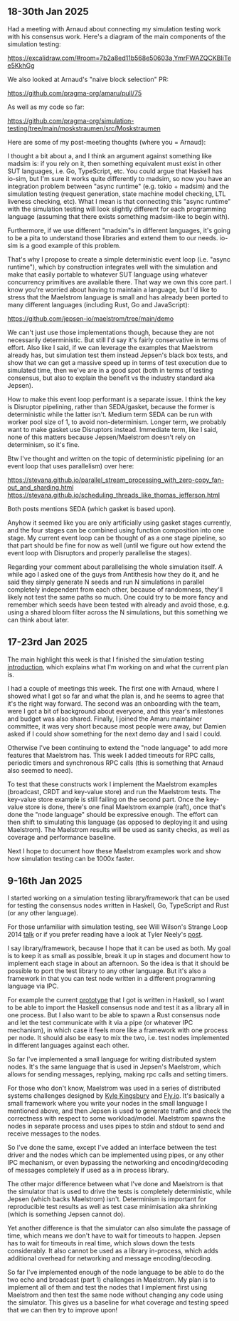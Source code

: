 ## 18-30th Jan 2025

Had a meeting with Arnaud about connecting my simulation testing work
with his consensus work. Here's a diagram of the main components of the
simulation testing:

  https://excalidraw.com/#room=7b2a8ed11b568e50603a,YmrFWAZQCKBIiTee5KkhGg

We also looked at Arnaud's "naive block selection" PR:

  https://github.com/pragma-org/amaru/pull/75

As well as my code so far:

  https://github.com/pragma-org/simulation-testing/tree/main/moskstraumen/src/Moskstraumen

Here are some of my post-meeting thoughts (where you = Arnaud):

I thought a bit about a, and I think an argument against something like
madsim is: if you rely on it, then something equivalent must exist
in other SUT languages, i.e. Go, TypeScript, etc. You could argue
that Haskell has io-sim, but I'm sure it works quite differently to
madsim, so now you have an integration problem between "async runtime"
(e.g. tokio + madsim) and the simulation testing (request generation,
state machine model checking, LTL liveness checking, etc). What I
mean is that connecting this "async runtime" with the simulation
testing will look slightly different for each programming language
(assuming that there exists something madsim-like to begin with).

Furthermore, if we use different "madsim"s in different languages,
it's going to be a pita to understand those libraries and extend them
to our needs. io-sim is a good example of this problem.

That's why I propose to create a simple deterministic event loop
(i.e. "async runtime"), which by construction integrates well with
the simulation and make that easily portable to whatever SUT language
using whatever concurrency primitives are available there. That way
we own this core part. I know you're worried about having to maintain
a language, but I'd like to stress that the Maelstrom language is
small and has already been ported to many different languages
(including Rust, Go and JavaScript):

  https://github.com/jepsen-io/maelstrom/tree/main/demo

We can't just use those implementations though, because they are not
necessarily deterministic. But still I'd say it's fairly conservative
in terms of effort. Also like I said, if we can leverage the examples
that Maelstrom already has, but simulation test them instead Jepsen's
black box tests, and show that we can get a massive speed up in terms
of test execution due to simulated time, then we've are in a good spot
(both in terms of testing consensus, but also to explain the benefit
vs the industry standard aka Jepsen).

How to make this event loop performant is a separate issue. I think
the key is Disruptor pipelining, rather than SEDA/gasket, because the
former is deterministic while the latter isn't. Medium term SEDA can
be run with worker pool size of 1, to avoid non-determinism. Longer
term, we probably want to make gasket use Disruptors instead. Immediate
term, like I said, none of this matters because Jepsen/Maelstrom
doesn't rely on determinism, so it's fine.

Btw I've thought and written on the topic of deterministic pipelining
(or an event loop that uses parallelism) over here:

  https://stevana.github.io/parallel_stream_processing_with_zero-copy_fan-out_and_sharding.html
  https://stevana.github.io/scheduling_threads_like_thomas_jefferson.html

Both posts mentions SEDA (which gasket is based upon).

Anyhow it seemed like you are only artificially using gasket
stages currently, and the four stages can be combined using function
composition into one stage. My current event loop can be thought of
as a one stage pipeline, so that part should be fine for now as well
(until we figure out how extend the event loop with Disruptors and
properly parallelise the stages).

Regarding your comment about parallelising the whole simulation
itself. A while ago I asked one of the guys from Antithesis how they
do it, and he said they simply generate N seeds and run N simulations in
parallel completely independent from each other, because of randomness,
they'll likely not test the same paths so much. One could try to be
more fancy and remember which seeds have been tested with already
and avoid those, e.g. using a shared bloom filter across the N
simulations, but this something we can think about later.

## 17-23rd Jan 2025

The main highlight this week is that I finished the simulation testing
[introduction](https://github.com/pragma-org/simulation-testing/blob/main/blog/src/00-introduction.md),
which explains what I'm working on and what the current plan is.

I had a couple of meetings this week. The first one with Arnaud, where I showed
what I got so far and what the plan is, and he seems to agree that it's the
right way forward. The second was an onboarding with the team, were I got a bit
of background about everyone, and this year's milestones and budget was also
shared. Finally, I joined the Amaru maintainer committee, it was very short
because most people were away, but Damien asked if I could show something for
the next demo day and I said I could.

Otherwise I've been continuing to extend the "node language" to add more
features that Maelstrom has. This week I added timeouts for RPC calls, periodic
timers and synchronous RPC calls (this is something that Arnaud also seemed to
need). 

To test that these constructs work I implement the Maelstrom examples
(broadcast, CRDT and key-value store) and run the Maelstrom tests. The
key-value store example is still failing on the second part. Once the key-value
store is done, there's one final Maelstrom example (raft), once that's done the
"node language" should be expressive enough. The effort can then shift to
simulating this language (as opposed to deploying it and using Maelstrom). The
Maelstrom results will be used as sanity checks, as well as coverage and
performance baseline.

Next I hope to document how these Maelstrom examples work and show how
simulation testing can be 1000x faster.

## 9-16th Jan 2025

I started working on a simulation testing library/framework that can be used
for testing the consensus nodes written in Haskell, Go, TypeScript and Rust (or
any other language).

For those unfamiliar with simulation testing, see Will Wilson's Strange Loop
2014 [talk](https://www.youtube.com/watch?v=4fFDFbi3toc) or if you prefer
reading have a look at Tyler Neely's [post](https://sled.rs/simulation.html).

I say library/framework, because I hope that it can be used as both. My goal is
to keep it as small as possible, break it up in stages and document how to
implement each stage in about an afternoon. So the idea is that it should be
possible to port the test library to any other language. But it's also a
framework in that you can test node written in a different programming language
via IPC. 

For example the current
[prototype](https://github.com/pragma-org/simulation-testing/moskstraumen/)
that I got is written in Haskell, so I want to be able to import the Haskell
consensus node and test it as a library all in one process. But I also want to
be able to spawn a Rust consensus node and let the test communicate with it via
a pipe (or whatever IPC mechanism), in which case it feels more like a
framework with one process per node. It should also be easy to mix the two,
i.e. test nodes implemented in different languages against each other.

So far I've implemented a small language for writing distributed system nodes.
It's the same language that is used in Jepsen's Maelstrom, which allows for
sending messages, replying, making rpc calls and setting timers.

For those who don't know, Maelstrom was used in a series of distributed systems
challenges designed by [Kyle Kingsbury](https://github.com/jepsen-io/maelstrom)
and [Fly.io](https://fly.io/dist-sys/). It's basically a small framework where
you write your nodes in the small language I mentioned above, and then Jepsen
is used to generate traffic and check the correctness with respect to some
workload/model. Maelstrom spawns the nodes in separate process and uses pipes
to stdin and stdout to send and receive messages to the nodes.

So I've done the same, except I've added an interface between the test driver
and the nodes which can be implemented using pipes, or any other IPC mechanism,
or even bypassing the networking and encoding/decoding of messages completely
if used as a in process library.

The other major difference between what I've done and Maelstrom is that the
simulator that is used to drive the tests is completely deterministic, while
Jepsen (which backs Maelstrom) isn't. Determinism is important for reproducible
test results as well as test case minimisation aka shrinking (which is
something Jepsen cannot do).

Yet another difference is that the simulator can also simulate the passage of
time, which means we don't have to wait for timeouts to happen. Jepsen has to
wait for timeouts in real time, which slows down the tests considerably. It
also cannot be used as a library in-process, which adds additional overhead for
networking and message encoding/decoding.

So far I've implemented enough of the node language to be able to do the two
echo and broadcast (part 1) challenges in Maelstrom. My plan is to implement
all of them and test the nodes that I implement first using Maelstrom and then
test the same node without changing any code using the simulator. This gives us
a baseline for what coverage and testing speed that we can then try to improve
upon!


